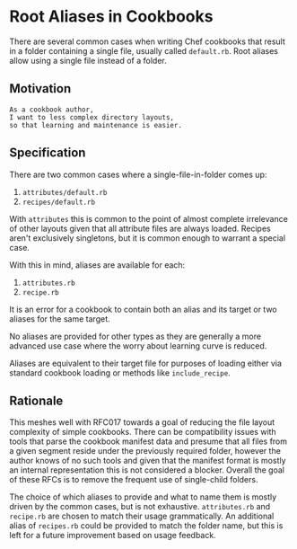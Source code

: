 # Root Aliases in Cookbooks

There are several common cases when writing Chef cookbooks that result in a
folder containing a single file, usually called `default.rb`. Root aliases
allow using a single file instead of a folder.

## Motivation

    As a cookbook author,
    I want to less complex directory layouts,
    so that learning and maintenance is easier.

## Specification

There are two common cases where a single-file-in-folder comes up:

1. `attributes/default.rb`
2. `recipes/default.rb`

With `attributes` this is common to the point of almost complete irrelevance of
other layouts given that all attribute files are always loaded. Recipes aren't
exclusively singletons, but it is common enough to warrant a special case.

With this in mind, aliases are available for each:

1. `attributes.rb`
2. `recipe.rb`

It is an error for a cookbook to contain both an alias and its target or two
aliases for the same target.

No aliases are provided for other types as they are generally a more advanced
use case where the worry about learning curve is reduced.

Aliases are equivalent to their target file for purposes of loading either via
standard cookbook loading or methods like `include_recipe`.

## Rationale

This meshes well with RFC017 towards a goal of reducing the file layout
complexity of simple cookbooks. There can be compatibility issues with tools
that parse the cookbook manifest data and presume that all files from a given
segment reside under the previously required folder, however the author knows
of no such tools and given that the manifest format is mostly an internal
representation this is not considered a blocker. Overall the goal of these RFCs
is to remove the frequent use of single-child folders.

The choice of which aliases to provide and what to name them is mostly driven
by the common cases, but is not exhaustive. `attributes.rb` and `recipe.rb` are
chosen to match their usage grammatically. An additional alias of `recipes.rb`
could be provided to match the folder name, but this is left for a future
improvement based on usage feedback.